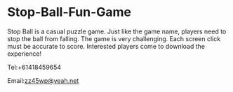 # Stop-Ball-Fun-Game

Stop Ball is a casual puzzle game. Just like the game name, players need to stop the ball from falling. The game is very challenging. Each screen click must be accurate to score. Interested players come to download the experience!

Tel:+61418459654

Email:zz45wp@yeah.net
